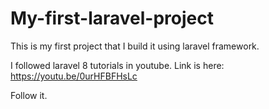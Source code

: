 # My-first-laravel-project
This is my first project that I build it using laravel framework.

I followed laravel 8 tutorials in youtube.
Link is here: https://youtu.be/0urHFBFHsLc

Follow it.
